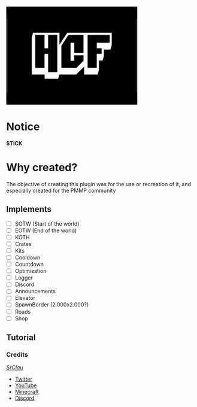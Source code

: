 <p light="center">
  <img src="resources/images/icon.png" />
</p>

# Notice
**STICK**

# Why created?
The objective of creating this plugin was for the use or recreation of it, and especially created for the PMMP community

## Implements
- [ ] SOTW (Start of the world)
- [ ] EOTW (End of the world)
- [ ] KOTH 
- [ ] Crates
- [ ] Kits
- [ ] Cooldown
- [ ] Countdown
- [ ] Optimization
- [ ] Logger
- [ ] Discord
- [ ] Announcements
- [ ] Elevator
- [ ] SpawnBorder (2.000x2.000?)
- [ ] Roads
- [ ] Shop

## Tutorial


### Credits
*[SrClau](https://github.com/SrClau)*
- [Twitter](https://twitter.com/SrClau4)
- [YouTube](https://xvideos.com)
- [Minecraft](https://localhost:7700/index.html)
- [Discord]()
